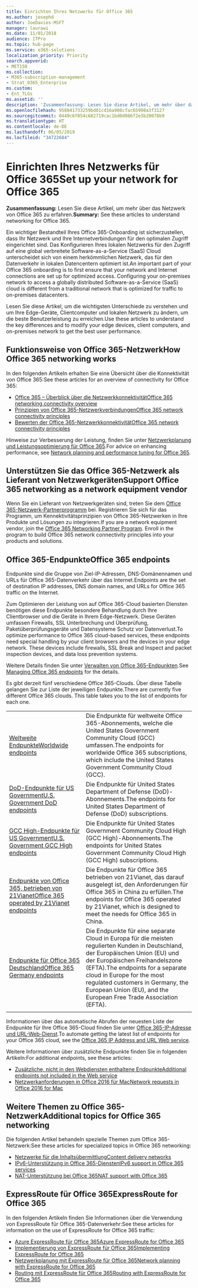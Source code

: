 ```yaml
---
title: Einrichten Ihres Netzwerks für Office 365
ms.author: josephd
author: JoeDavies-MSFT
manager: laurawi
ms.date: 11/01/2018
audience: ITPro
ms.topic: hub-page
ms.service: o365-solutions
localization_priority: Priority
search.appverid:
- MET150
ms.collection:
- M365-subscription-management
- Strat_O365_Enterprise
ms.custom:
- Ent_TLGs
ms.assetid: ''
description: 'Zusammenfassung: Lesen Sie diese Artikel, um mehr über das Netzwerk von Office 365 zu erfahren.'
ms.openlocfilehash: 958841733259bd01cd16a908cfac65998a3f3127
ms.sourcegitcommit: 0449c6f854c682719cac1bd0d086f2e3b20078b9
ms.translationtype: HT
ms.contentlocale: de-DE
ms.lasthandoff: 06/05/2019
ms.locfileid: "34722684"
---
```

# <a name="set-up-your-network-for-office-365"></a><span data-ttu-id="678d8-103">Einrichten Ihres Netzwerks für Office 365</span><span class="sxs-lookup"><span data-stu-id="678d8-103">Set up your network for Office 365</span></span>

<span data-ttu-id="678d8-104">**Zusammenfassung:** Lesen Sie diese Artikel, um mehr über das Netzwerk von Office 365 zu erfahren.</span><span class="sxs-lookup"><span data-stu-id="678d8-104">**Summary:** See these articles to understand networking for Office 365.</span></span>
  
<span data-ttu-id="678d8-p101">Ein wichtiger Bestandteil Ihres Office 365-Onboarding ist sicherzustellen, dass Ihr Netzwerk und Ihre Internetverbindungen für den optimalen Zugriff eingerichtet sind. Das Konfigurieren Ihres lokalen Netzwerks für den Zugriff auf eine global verbreitete Software-as-a-Service (SaaS) Cloud unterscheidet sich von einem herkömmlichen Netzwerk, das für den Datenverkehr in lokalen Datencentern optimiert ist.</span><span class="sxs-lookup"><span data-stu-id="678d8-p101">An important part of your Office 365 onboarding is to first ensure that your network and Internet connections are set up for optimized access. Configuring your on-premises network to access a globally distributed Software-as-a-Service (SaaS) cloud is different from a traditional network that is optimized for traffic to on-premises datacenters.</span></span> 

<span data-ttu-id="678d8-107">Lesen Sie diese Artikel, um die wichtigsten Unterschiede zu verstehen und um Ihre Edge-Geräte, Clientcomputer und lokalen Netzwerk zu ändern, um die beste Benutzerleistung zu erreichen.</span><span class="sxs-lookup"><span data-stu-id="678d8-107">Use these articles to understand the key differences and to modify your  edge devices, client computers, and on-premises network to get the best user performance.</span></span>

## <a name="how-office-365-networking-works"></a><span data-ttu-id="678d8-108">Funktionsweise von Office 365-Netzwerk</span><span class="sxs-lookup"><span data-stu-id="678d8-108">How Office 365 networking works</span></span>

<span data-ttu-id="678d8-109">In den folgenden Artikeln erhalten Sie eine Übersicht über die Konnektivität von Office 365:</span><span class="sxs-lookup"><span data-stu-id="678d8-109">See these articles for an overview of connectivity for Office 365:</span></span>

- [<span data-ttu-id="678d8-110">Office 365 – Überblick über die Netzwerkkonnektivität</span><span class="sxs-lookup"><span data-stu-id="678d8-110">Office 365 networking connectivity overview</span></span>](office-365-networking-overview.md)
- [<span data-ttu-id="678d8-111">Prinzipien von Office 365-Netzwerkverbindungen</span><span class="sxs-lookup"><span data-stu-id="678d8-111">Office 365 network connectivity principles</span></span>](office-365-network-connectivity-principles.md)
- [<span data-ttu-id="678d8-112">Bewerten der Office 365-Netzwerkkonnektivität</span><span class="sxs-lookup"><span data-stu-id="678d8-112">Office 365 network connectivity principles</span></span>](assessing-network-connectivity.md)

<span data-ttu-id="678d8-113">Hinweise zur Verbesserung der Leistung, finden Sie unter [Netzwerkplanung und Leistungsoptimierung für Office 365](network-planning-and-performance.md).</span><span class="sxs-lookup"><span data-stu-id="678d8-113">For advice on enhancing performance, see [Network planning and performance tuning for Office 365](network-planning-and-performance.md).</span></span>

## <a name="support-office-365-networking-as-a-network-equipment-vendor"></a><span data-ttu-id="678d8-114">Unterstützen Sie das Office 365-Netzwerk als Lieferant von Netzwerkgeräten</span><span class="sxs-lookup"><span data-stu-id="678d8-114">Support Office 365 networking as a network equipment vendor</span></span>

<span data-ttu-id="678d8-p102">Wenn Sie ein Lieferant von Netzwerkgeräten sind, treten Sie dem [Office 365-Netzwerk-Partnerprogramm](office-365-networking-partner-program.md) bei. Registrieren Sie sich für das Programm, um Kennektivitätsprinzipien von Office 365-Netzwerken in Ihre Produkte und Lösungen zu integrieren.</span><span class="sxs-lookup"><span data-stu-id="678d8-p102">If you are a network equipment vendor, join the [Office 365 Networking Partner Program](office-365-networking-partner-program.md). Enroll in the program to build Office 365 network connectivity principles into your products and solutions.</span></span> 

## <a name="office-365-endpoints"></a><span data-ttu-id="678d8-117">Office 365-Endpunkte</span><span class="sxs-lookup"><span data-stu-id="678d8-117">Office 365 endpoints</span></span>

<span data-ttu-id="678d8-118">Endpunkte sind die Gruppe von Ziel-IP-Adressen, DNS-Domänennamen und URLs für Office 365-Datenverkehr über das Internet.</span><span class="sxs-lookup"><span data-stu-id="678d8-118">Endpoints are the set of destination IP addresses, DNS domain names, and URLs for Office 365 traffic on the Internet.</span></span> 

<span data-ttu-id="678d8-p103">Zum Optimieren der Leistung von auf Office 365-Cloud basierten Diensten benötigen diese Endpunkte besondere Behandlung durch Ihre Clientbrowser und die Geräte in Ihrem Edge-Netzwerk. Diese Geräten umfassen Firewalls, SSL Unterbrechung und Überprüfung, Paketüberprüfungsgeräte und Datensysteme Schutz vor Datenverlust.</span><span class="sxs-lookup"><span data-stu-id="678d8-p103">To optimize performance to Office 365 cloud-based services, these endpoints need special handling by your client browsers and the devices in your edge network. These devices include firewalls, SSL Break and Inspect and packet inspection devices, and data loss prevention systems.</span></span>

<span data-ttu-id="678d8-121">Weitere Details finden Sie unter [ Verwalten von Office 365-Endpunkten](managing-office-365-endpoints.md).</span><span class="sxs-lookup"><span data-stu-id="678d8-121">See [Managing Office 365 endpoints](managing-office-365-endpoints.md) for the details.</span></span>

<span data-ttu-id="678d8-p104">Es gibt derzeit fünf verschiedene Office 365-Clouds. Über diese Tabelle gelangen Sie zur Liste der jeweiligen Endpunkte.</span><span class="sxs-lookup"><span data-stu-id="678d8-p104">There are currently five different Office 365 clouds. This table takes you to the list of endpoints for each one.</span></span>

|||
|:-------|:-----|
| [<span data-ttu-id="678d8-124">Weltweite Endpunkte</span><span class="sxs-lookup"><span data-stu-id="678d8-124">Worldwide endpoints</span></span>](urls-and-ip-address-ranges.md) | <span data-ttu-id="678d8-125">Die Endpunkte für weltweite Office 365-Abonnements, welche die United States Government Community Cloud (GCC) umfassen.</span><span class="sxs-lookup"><span data-stu-id="678d8-125">The endpoints for worldwide Office 365 subscriptions, which include the United States Government Community Cloud (GCC).</span></span> |
| [<span data-ttu-id="678d8-126">DoD-Endpunkte für US Government</span><span class="sxs-lookup"><span data-stu-id="678d8-126">U.S. Government DoD endpoints</span></span>](office-365-u-s-government-dod-endpoints.md) | <span data-ttu-id="678d8-127">Die Endpunkte für United States Department of Defense (DoD)-Abonnements.</span><span class="sxs-lookup"><span data-stu-id="678d8-127">The endpoints for United States Department of Defense (DoD) subscriptions.</span></span> |
| [<span data-ttu-id="678d8-128">GCC High-Endpunkte für US Government</span><span class="sxs-lookup"><span data-stu-id="678d8-128">U.S. Government GCC High endpoints</span></span>](office-365-u-s-government-gcc-high-endpoints.md) | <span data-ttu-id="678d8-129">Die Endpunkte für United States Government Community Cloud High (GCC High)-Abonnements.</span><span class="sxs-lookup"><span data-stu-id="678d8-129">The endpoints for United States Government Community Cloud High (GCC High) subscriptions.</span></span> |
| [<span data-ttu-id="678d8-130">Endpunkte von Office 365, betrieben von 21Vianet</span><span class="sxs-lookup"><span data-stu-id="678d8-130">Office 365 operated by 21Vianet endpoints</span></span>](urls-and-ip-address-ranges-21vianet.md) | <span data-ttu-id="678d8-131">Die Endpunkte für Office 365 betrieben von 21Vianet, das darauf ausgelegt ist, den Anforderungen für Office 365 in China zu erfüllen.</span><span class="sxs-lookup"><span data-stu-id="678d8-131">The endpoints for Office 365 operated by 21Vianet, which is designed to meet the needs for Office 365 in China.</span></span> |
| [<span data-ttu-id="678d8-132">Endpunkte für Office 365 Deutschland</span><span class="sxs-lookup"><span data-stu-id="678d8-132">Office 365 Germany endpoints</span></span>](office-365-germany-endpoints.md) | <span data-ttu-id="678d8-133">Die Endpunkte für eine separate Cloud in Europa für die meisten regulierten Kunden in Deutschland, der Europäischen Union (EU) und der Europäischen Freihandelszone (EFTA).</span><span class="sxs-lookup"><span data-stu-id="678d8-133">The endpoints for a separate cloud in Europe for the most regulated customers in Germany, the European Union (EU), and the European Free Trade Association (EFTA).</span></span> |
|||

<span data-ttu-id="678d8-134">Informationen über das automatische Abrufen der neuesten Liste der Endpunkte für Ihre Office 365-Cloud finden Sie unter [Office 365-IP-Adresse und URL-Web-Dienst](office-365-ip-web-service.md).</span><span class="sxs-lookup"><span data-stu-id="678d8-134">To automate getting the latest list of endpoints for your Office 365 cloud, see the [Office 365 IP Address and URL Web service](office-365-ip-web-service.md).</span></span>

<span data-ttu-id="678d8-135">Weitere Informationen über zusätzliche Endpunkte finden Sie in folgenden Artikeln:</span><span class="sxs-lookup"><span data-stu-id="678d8-135">For additional endpoints, see these articles:</span></span>

- [<span data-ttu-id="678d8-136">Zusätzliche, nicht in den Webdiensten enthaltene Endpunkte</span><span class="sxs-lookup"><span data-stu-id="678d8-136">Additional endpoints not included in the Web service</span></span>](additional-office365-ip-addresses-and-urls.md)
- [<span data-ttu-id="678d8-137">Netzwerkanforderungen in Office 2016 für Mac</span><span class="sxs-lookup"><span data-stu-id="678d8-137">Network requests in Office 2016 for Mac</span></span>](network-requests-in-office-2016-for-mac.md)


## <a name="additional-topics-for-office-365-networking"></a><span data-ttu-id="678d8-138">Weitere Themen zu Office 365-Netzwerk</span><span class="sxs-lookup"><span data-stu-id="678d8-138">Additional topics for Office 365 networking</span></span>

<span data-ttu-id="678d8-139">Die folgenden Artikel behandeln spezielle Themen zum Office 365-Netzwerk:</span><span class="sxs-lookup"><span data-stu-id="678d8-139">See these articles for specialized topics in Office 365 networking:</span></span>

- [<span data-ttu-id="678d8-140">Netzwerke für die Inhaltsübermittlung</span><span class="sxs-lookup"><span data-stu-id="678d8-140">Content delivery networks</span></span>](content-delivery-networks.md)
- [<span data-ttu-id="678d8-141">IPv6-Unterstützung in Office 365-Diensten</span><span class="sxs-lookup"><span data-stu-id="678d8-141">IPv6 support in Office 365 services</span></span>](ipv6-support.md)
- [<span data-ttu-id="678d8-142">NAT-Unterstützung bei Office 365</span><span class="sxs-lookup"><span data-stu-id="678d8-142">NAT support with Office 365</span></span>](nat-support-with-office-365.md)

## <a name="expressroute-for-office-365"></a><span data-ttu-id="678d8-143">ExpressRoute für Office 365</span><span class="sxs-lookup"><span data-stu-id="678d8-143">ExpressRoute for Office 365</span></span>

<span data-ttu-id="678d8-144">In den folgenden Artikeln finden Sie Informationen über die Verwendung von ExpressRoute für Office 365-Datenverkehr:</span><span class="sxs-lookup"><span data-stu-id="678d8-144">See these articles for information on the use of ExpressRoute for Office 365 traffic:</span></span>

- [<span data-ttu-id="678d8-145">Azure ExpressRoute für Office 365</span><span class="sxs-lookup"><span data-stu-id="678d8-145">Azure ExpressRoute for Office 365</span></span>](azure-expressroute.md)
- [<span data-ttu-id="678d8-146">Implementierung von ExpressRoute für Office 365</span><span class="sxs-lookup"><span data-stu-id="678d8-146">Implementing ExpressRoute for Office 365</span></span>](implementing-expressroute.md)
- [<span data-ttu-id="678d8-147">Netzwerkplanung mit ExpressRoute für Office 365</span><span class="sxs-lookup"><span data-stu-id="678d8-147">Network planning with ExpressRoute for Office 365</span></span>](network-planning-with-expressroute.md)
- [<span data-ttu-id="678d8-148">Routing mit ExpressRoute für Office 365</span><span class="sxs-lookup"><span data-stu-id="678d8-148">Routing with ExpressRoute for Office 365</span></span>](routing-with-expressroute.md)
